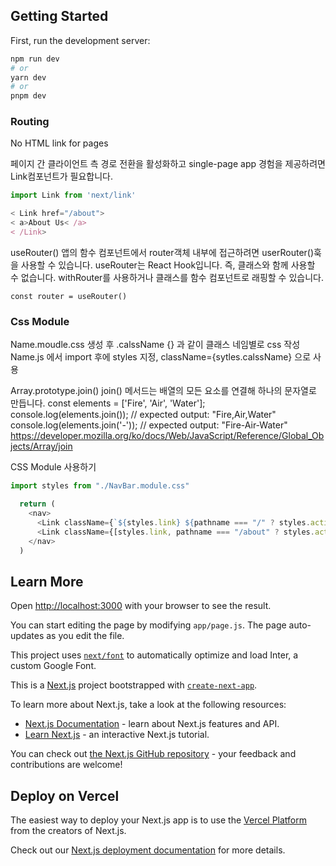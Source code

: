 
## Getting Started

First, run the development server:

```bash
npm run dev
# or
yarn dev
# or
pnpm dev
```

### Routing
No HTML link for pages

페이지 간 클라이언트 측 경로 전환을 활성화하고 single-page app 경험을 제공하려면 Link컴포넌트가 필요합니다.
```javascript
import Link from 'next/link'

< Link href="/about">
< a>About Us< /a>
< /Link>
```

useRouter()
앱의 함수 컴포넌트에서 router객체 내부에 접근하려면 userRouter()훅을 사용할 수 있습니다.
useRouter는 React Hook입니다. 즉, 클래스와 함께 사용할 수 없습니다. withRouter를 사용하거나 클래스를 함수 컴포넌트로 래핑할 수 있습니다.
```
const router = useRouter()
```

### Css Module
Name.moudle.css 생성 후
.calssName {} 과 같이 클래스 네임별로 css 작성
Name.js 에서 import 후에 styles 지정,
className={sytles.calssName} 으로 사용

Array.prototype.join()
join() 메서드는 배열의 모든 요소를 연결해 하나의 문자열로 만듭니다.
const elements = ['Fire', 'Air', 'Water'];
console.log(elements.join()); // expected output: "Fire,Air,Water"
console.log(elements.join('-')); // expected output: "Fire-Air-Water"
https://developer.mozilla.org/ko/docs/Web/JavaScript/Reference/Global_Objects/Array/join

CSS Module 사용하기
```javascript
import styles from "./NavBar.module.css"

  return (
    <nav>
      <Link className={`${styles.link} ${pathname === "/" ? styles.active : ""}`} href="/">Home</Link>
      <Link className={[styles.link, pathname === "/about" ? styles.active : ""].join(" ")} href="/about">About Us</Link>
    </nav>
  )
```


## Learn More


Open [http://localhost:3000](http://localhost:3000) with your browser to see the result.

You can start editing the page by modifying `app/page.js`. The page auto-updates as you edit the file.

This project uses [`next/font`](https://nextjs.org/docs/basic-features/font-optimization) to automatically optimize and load Inter, a custom Google Font.


This is a [Next.js](https://nextjs.org/) project bootstrapped with [`create-next-app`](https://github.com/vercel/next.js/tree/canary/packages/create-next-app).

To learn more about Next.js, take a look at the following resources:

- [Next.js Documentation](https://nextjs.org/docs) - learn about Next.js features and API.
- [Learn Next.js](https://nextjs.org/learn) - an interactive Next.js tutorial.

You can check out [the Next.js GitHub repository](https://github.com/vercel/next.js/) - your feedback and contributions are welcome!

## Deploy on Vercel

The easiest way to deploy your Next.js app is to use the [Vercel Platform](https://vercel.com/new?utm_medium=default-template&filter=next.js&utm_source=create-next-app&utm_campaign=create-next-app-readme) from the creators of Next.js.

Check out our [Next.js deployment documentation](https://nextjs.org/docs/deployment) for more details.
